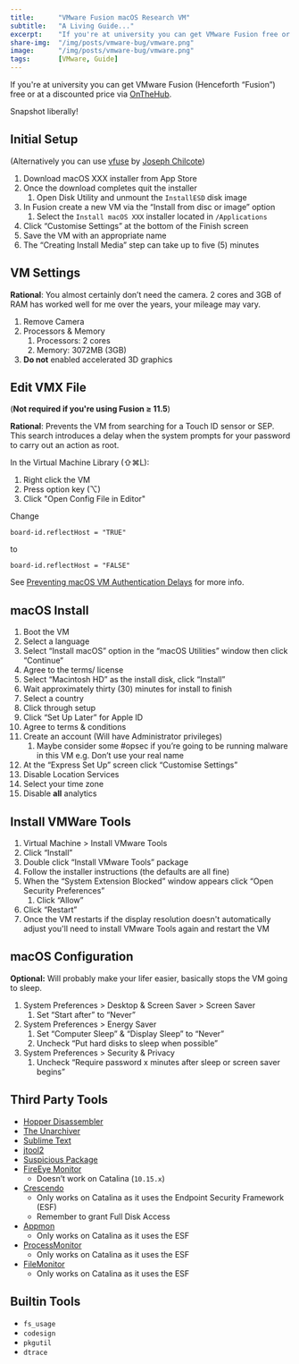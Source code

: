 ```yaml
---
title:		"VMware Fusion macOS Research VM"
subtitle:	"A Living Guide..."
excerpt:	"If you're at university you can get VMware Fusion free or at a discounted price via OnTheHub"
share-img:	"/img/posts/vmware-bug/vmware.png"
image:		"/img/posts/vmware-bug/vmware.png"
tags:		[VMware, Guide]
---
```


If you're at university you can get VMware Fusion (Henceforth “Fusion”) free or at a discounted price via [OnTheHub](https://onthehub.com/download/software-discounts/vmware). 

Snapshot liberally! 

## Initial Setup

(Alternatively you can use [vfuse](https://github.com/chilcote/vfuse) by [Joseph Chilcote](https://twitter.com/chilcote))

1. Download macOS XXX installer from App Store
2. Once the download completes quit the installer
    1. Open Disk Utility and unmount the `InstallESD` disk image
3. In Fusion create a new VM via the “Install from disc or image” option
    1. Select the `Install macOS XXX` installer located in `/Applications`
4. Click “Customise Settings” at the bottom of the Finish screen
5. Save the VM with an appropriate name
6. The “Creating Install Media” step can take up to five (5) minutes

## VM Settings

**Rational**: You almost certainly don’t need the camera. 2 cores and 3GB of RAM has worked well for me over the years, your mileage may vary. 

1. Remove Camera
3. Processors & Memory
    1. Processors: 2 cores
    2. Memory: 3072MB (3GB)
4. **Do not** enabled accelerated 3D graphics

## Edit VMX File

(**Not required if you're using Fusion ≥ 11.5**)

**Rational**: Prevents the VM from searching for a Touch ID sensor or SEP. This search introduces a delay when the system prompts for your password to carry out an action as root.

In the Virtual Machine Library (⇧⌘L):
1. Right click the VM
2. Press option key (⌥)
3. Click "Open Config File in Editor"

Change
```
board-id.reflectHost = "TRUE"
```
to 
```
board-id.reflectHost = "FALSE"
```

See [Preventing macOS VM Authentication Delays](https://0xmachos.github.io/2019-08-24-Preventing-macOS-VM-Authentication-Delays/) for more info.


## macOS Install

1. Boot the VM 
2. Select a language
3. Select “Install macOS” option in the “macOS Utilities” window then click “Continue“
4. Agree to the terms/ license
5. Select “Macintosh HD” as the install disk, click “Install”
6. Wait approximately thirty (30) minutes for install to finish
7. Select a country
8. Click through setup
9. Click “Set Up Later” for Apple ID
10. Agree to terms & conditions
11. Create an account (Will have Administrator privileges)
    1. Maybe consider some #opsec if you’re going to be running malware in this VM e.g. Don’t use your real name 
12. At the “Express Set Up” screen click “Customise Settings”
13. Disable Location Services
14. Select your time zone
15. Disable **all** analytics

## Install VMWare Tools

1. Virtual Machine > Install VMware Tools
2. Click “Install”
3. Double click “Install VMware Tools” package
4. Follow the installer instructions (the defaults are all fine)
5. When the “System Extension Blocked” window appears click “Open Security Preferences”
    1. Click “Allow”
6. Click “Restart”
7. Once the VM restarts if the display resolution doesn't automatically adjust you'll need to install VMware Tools again and restart the VM

## macOS Configuration 

**Optional:** Will probably make your lifer easier, basically stops the VM going to sleep.

1. System Preferences > Desktop & Screen Saver > Screen Saver
    1. Set “Start after” to “Never”
2. System Preferences > Energy Saver
    1. Set “Computer Sleep” & “Display Sleep” to “Never”
    2. Uncheck “Put hard disks to sleep when possible”
3. System Preferences > Security & Privacy
    1. Uncheck “Require password x minutes after sleep or screen saver begins”

## Third Party Tools

* [Hopper Disassembler](https://www.hopperapp.com/)
* [The Unarchiver](https://theunarchiver.com/)
* [Sublime Text](https://www.sublimetext.com/)
* [jtool2](http://www.newosxbook.com/tools/jtool.html)
* [Suspicious Package](https://mothersruin.com/software/SuspiciousPackage/get.html)
* [FireEye Monitor](https://www.fireeye.com/services/freeware/monitor.html)
    * Doesn’t work on Catalina (`10.15.x`)
* [Crescendo](https://github.com/SuprHackerSteve/Crescendo)
	* Only works on Catalina as it uses the Endpoint Security Framework (ESF)
    * Remember to grant Full Disk Access
* [Appmon](https://bitbucket.org/xorrior/appmon/src/master/)
    * Only works on Catalina as it uses the ESF
* [ProcessMonitor](https://objective-see.com/products/utilities.html#ProcessMonitor)
    * Only works on Catalina as it uses the ESF
* [FileMonitor](https://objective-see.com/products/utilities.html#FileMonitor)
    * Only works on Catalina as it uses the ESF

## Builtin Tools

* `fs_usage`
* `codesign`
* `pkgutil`
* `dtrace`
